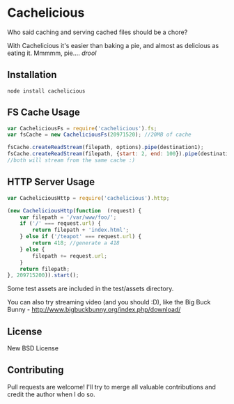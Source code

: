 Cachelicious
=============

Who said caching and serving cached files should be a chore? 

With Cachelicious it's easier than baking a pie, and almost as delicious as eating it. Mmmmm, pie.... *drool*


Installation
-----------

    node install cachelicious


FS Cache Usage
-----

```js
var CacheliciousFs = require('cachelicious').fs;
var fsCache = new CacheliciousFs(20971520); //20MB of cache

fsCache.createReadStream(filepath, options).pipe(destination1);
fsCache.createReadStream(filepath, {start: 2, end: 100}).pipe(destination2);
//both will stream from the same cache :)

```

HTTP Server Usage
-----

```js
var CacheliciousHttp = require('cachelicious').http;

(new CacheliciousHttp(function  (request) {
	var filepath = '/var/www/foo/';
	if ('/' === request.url) {
		return filepath + 'index.html';
	} else if ('/teapot' === request.url) {
		return 418; //generate a 418
	} else {
		filepath += request.url;
	}
	return filepath;
}, 209715200)).start();	
```

Some test assets are included in the test/assets directory.

You can also try streaming video (and you should :D), like the Big Buck Bunny - http://www.bigbuckbunny.org/index.php/download/

License
-----

New BSD License


Contributing
------------

Pull requests are welcome! I'll try to merge all valuable contributions and credit the author when I do so.
